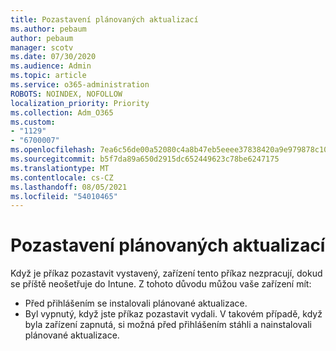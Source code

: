 ```yaml
---
title: Pozastavení plánovaných aktualizací
ms.author: pebaum
author: pebaum
manager: scotv
ms.date: 07/30/2020
ms.audience: Admin
ms.topic: article
ms.service: o365-administration
ROBOTS: NOINDEX, NOFOLLOW
localization_priority: Priority
ms.collection: Adm_O365
ms.custom:
- "1129"
- "6700007"
ms.openlocfilehash: 7ea6c56de00a52080c4a8b47eb5eeee37838420a9e979878c10aeb12885a8b99
ms.sourcegitcommit: b5f7da89a650d2915dc652449623c78be6247175
ms.translationtype: MT
ms.contentlocale: cs-CZ
ms.lasthandoff: 08/05/2021
ms.locfileid: "54010465"
---
```

# <a name="pausing-scheduled-updates"></a>Pozastavení plánovaných aktualizací

Když je příkaz pozastavit vystavený, zařízení tento příkaz nezpracují, dokud se příště neošetřuje do Intune. Z tohoto důvodu můžou vaše zařízení mít:

- Před přihlášením se instalovali plánované aktualizace.
- Byl vypnutý, když jste příkaz pozastavit vydali. V takovém případě, když byla zařízení zapnutá, si možná před přihlášením stáhli a nainstalovali plánované aktualizace.